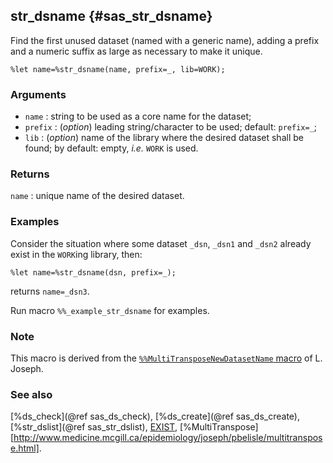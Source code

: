 ## str_dsname {#sas_str_dsname}
Find the first unused dataset (named with a generic name), adding a prefix and a numeric suffix 
as large as necessary to make it unique.

	%let name=%str_dsname(name, prefix=_, lib=WORK);
  
### Arguments
* `name` : string to be used as a core name for the dataset;
* `prefix` : (_option_) leading string/character to be used; default: `prefix=_`;
* `lib` : (_option_) name of the library where the desired dataset shall be found; by default: 
	empty, _i.e._ `WORK` is used.

### Returns
`name` : unique name of the desired dataset. 

### Examples
Consider the situation where some dataset `_dsn`, `_dsn1` and `_dsn2` already exist in the `WORK`ing 
library, then:

	%let name=%str_dsname(dsn, prefix=_);

returns `name=_dsn3`.

Run macro `%%_example_str_dsname` for examples.

### Note
This macro is derived from the [`%%MultiTransposeNewDatasetName` macro](http://www.medicine.mcgill.ca/epidemiology/joseph/pbelisle/multitranspose.html) 
of L. Joseph.

### See also
[%ds_check](@ref sas_ds_check), [%ds_create](@ref sas_ds_create), [%str_dslist](@ref sas_str_dslist),
[EXIST](http://support.sas.com/documentation/cdl/en/lrdict/64316/HTML/default/viewer.htm#a000210903.htm),
[%MultiTranspose][http://www.medicine.mcgill.ca/epidemiology/joseph/pbelisle/multitranspose.html].
